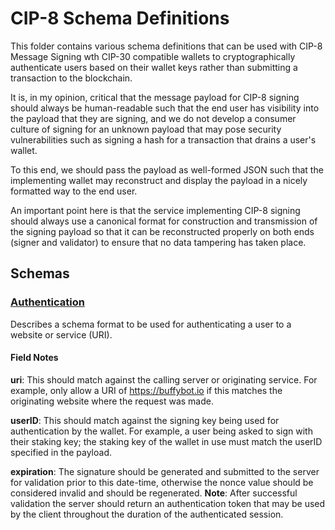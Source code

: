 # CIP-8 Schema Definitions #



This folder contains various schema definitions that can be used with CIP-8 Message Signing wth CIP-30 compatible 
wallets to cryptographically authenticate users based on their wallet keys rather than submitting a transaction to
the blockchain.

It is, in my opinion, critical that the message payload for CIP-8 signing should always be human-readable such that the
end user has visibility into the payload that they are signing, and we do not develop a consumer culture of signing for
an unknown payload that may pose security vulnerabilities such as signing a hash for a transaction that drains a user's
wallet.

To this end, we should pass the payload as well-formed JSON such that the implementing wallet may reconstruct and display
the payload in a nicely formatted way to the end user.

An important point here is that the service implementing CIP-8 signing should always use a canonical format for construction
and transmission of the signing payload so that it can be reconstructed properly on both ends (signer and validator) to
ensure that no data tampering has taken place.

## Schemas ##

### [Authentication](authentication.json) ###

Describes a schema format to be used for authenticating a user to a website or service (URI).

#### Field Notes ####

**uri**: This should match against the calling server or originating service. For example, only allow a URI of 
https://buffybot.io if this matches the originating website where the request was made.

**userID**: This should match against the signing key being used for authentication by the wallet. For example, a user
being asked to sign with their staking key; the staking key of the wallet in use must match the userID specified in the
payload.

**expiration**: The signature should be generated and submitted to the server for validation prior to this date-time,
otherwise the nonce value should be considered invalid and should be regenerated.
**Note**: After successful validation the server should return an authentication token that may be used by the client
throughout the duration of the authenticated session.